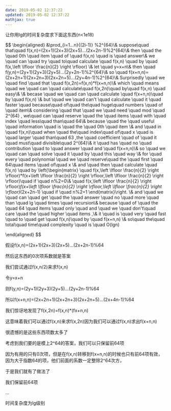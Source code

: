 ```yaml
---
date: 2019-05-02 12:37:22
updated: 2019-05-02 12:37:22
mathjax: true
---
```



让你用lg的时间复杂度求下面这东西(n<1e18)

$$
\begin{aligned}
&\prod_{i=1...n}{(2i-1)}  \%2^{64}\\&
suppose\quad that\quad f(x,n)=(2x+1)(2x+3)(2x+5)...(2x+2n-1)\%2^{64}\\&
then \quad the \quad 0th \quad item \quad of \quad f(x,n) \quad is \quad answer\\&
we \quad can \quad try \quad to\quad calculate \quad f(x,n) \quad by \quad f(x,\left \lfloor \frac{n}{2} \right \rfloor)  \\&
let \quad y=x+n\\&
then \quad f(y,n)=(2y+1)(2y+3)(2y+5)...(2y+2n-1)\%2^{64}\\&
so \quad f(x+n,n)=(2x+2n+1)(2x+2n+3)(2x+2n+5)...(2y+4n-1)\%2^{64}\\&
Surprisedly \quad we \quad find \quad that \quad f(x,2n)=f(x,n)*f(x+n,n)\\&
which \quad means \quad we \quad can \quad calculate\quad  f(x,2n)\quad  by\quad f(x,n) \quad easy\\&
\\&
becase \quad we \quad can \quad calculate \quad f(x+n,n)\quad by \quad f(x,n) \\&
but \quad we \quad can't \quad calculate \quad it \quad faster \quad because\quad of\quad the\quad huge\quad numbers \quad of \quad item\\&
considering \quad that \quad we \quad need \quad mod \quad 2^{64} , we\quad can \quad reserve \quad  the \quad items \quad with \quad index \quad less\quad  than\quad  64\\&
because \quad the \quad useful \quad information \quad is  \quad the \quad 0th \quad item \\&
and \quad in \quad f(x,n)\quad when \quad the\quad index\quad of\quad x \quad is \quad larger \quad than\quad 63 ,the \quad coefficient \quad of \quad it \quad must\quad divisible\quad 2^{64}\\&
it \quad has \quad no \quad contribution \quad to \quad answer \quad and \quad f(x+n,n)\\&
so \quad we \quad can \quad solve \quad it \quad by \quad this \quad way
\\&
for \quad every \quad polynomial \quad we \quad reserve\quad the \quad first \quad 64\quad  items \quad of\quad x
\\& and  \quad then \quad calculate \quad f(x,n) \quad by
\left\{\begin{matrix}
\quad  f(x,\left \lfloor \frac{n}{2} \right \rfloor)*f(x+\left \lfloor \frac{n}{2} \right \rfloor,\left \lfloor \frac{n}{2} \right \rfloor)\quad if \quad n\%2=0\\&
\quad  f(x,\left \lfloor \frac{n}{2} \right \rfloor)*f(x+\left \lfloor \frac{n}{2} \right \rfloor,\left \lfloor \frac{n}{2} \right \rfloor)*(2x+2n-1) \quad if \quad n\%2=1
\end{matrix}\right.
\\&
and \quad we \quad can \quad get \quad the \quad answer \quad no \quad more \quad than \quad lg \quad times \quad recursion\\&
because \quad of \quad the \quad 64 \quad items \quad only \quad and \quad we \quad don't\quad care \quad the \quad higher \quad  items  ,\\&
it \quad is \quad very \quad fast \quad to \quad get \quad f(x,n)\quad by \quad f(x+n,n)
\\&
so\quad the\quad  total\quad  time\quad  complexity \quad is \quad O(lgn)

\end{aligned}
$$

假设f(x,n)=(2x+1)(2x+3)(2x+5)...(2x+2n-1)%64

然后这东西的0次项系数就是答案

我们尝试通过f(x,n/2)来求f(x,n)

令y=x+n

则f(y,n)=(2y+1)(2y+3)(2y+5)...(2y+2n-1)%64

所以f(x+n,n)=(2x+2n+1)(2x+2n+3)(2x+2n+5)...(2x+4n-1)%64

我们惊讶地发现了f(x,2n)=f(x,n)*(fx+n,n)

这意味着我们可以通过f(x,n)来求f(x,2n)因为我们可以通过f(x,n)求出f(x+n,n)

很遗憾的是这些东西项数太多了

考虑到我们要的是模上2^64的答案，我们可以只保留前64项

因为有用的只有0次项，但是在f(x,n)转移到f(x+n,n)的时候也只有前64项有效，因为大于指数64的项，他们前面的系数一定整除2^64次方，

于是我们就有了做法了

我们保留前64项

...

时间复杂度为lg级别
